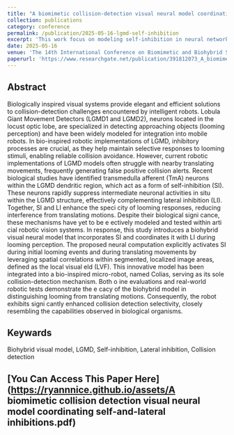 ```yaml
---
title: "A biomimetic collision-detection visual neural model coordinating self-and-lateral inhibitions"
collection: publications
category: conference
permalink: /publication/2025-05-16-lgmd-self-inhibition
excerpt: 'This work focus on modeling self-inhibition in neural networks for collision perception against translating motion.'
date: 2025-05-16
venue: 'The 14th International Conference on Biomimetic and Biohybrid Systems (Living Machines 2025)'
paperurl: 'https://www.researchgate.net/publication/391812073_A_biomimetic_collision_detection_visual_neural_model_coordinating_self-and-lateral_inhibitions'
---
```


## Abstract
Biologically inspired visual systems provide elegant and efficient solutions to collision-detection challenges encountered by intelligent robots. Lobula Giant Movement Detectors (LGMD1 and LGMD2), neurons located in the locust optic lobe, are specialized in detecting approaching objects (looming perception) and have been widely modeled for integration into mobile robots. In bio-inspired robotic implementations of LGMD, inhibitory processes are crucial, as they help maintain selective responses to looming stimuli, enabling reliable collision avoidance. However, current robotic implementations of LGMD models often struggle with nearby translating movements, frequently generating false positive collision alerts. Recent biological studies have identified transmedulla afferent (TmA) neurons within the LGMD dendritic region, which act as a form of self-inhibition (SI). These neurons rapidly suppress intermediate neuronal activities in situ within the LGMD structure, effectively complementing lateral inhibition (LI). Together, SI and LI enhance the speci city of looming responses, reducing interference from translating motions. Despite their biological signi cance, these mechanisms have yet to be e ectively modeled and tested within arti cial robotic vision systems. In response, this study introduces a biohybrid visual neural model that incorporates SI and coordinates it with LI during looming perception. The proposed neural computation explicitly activates SI during initial looming events and during translating movements by leveraging spatial correlations within segmented, localized image areas, defined as the local visual eld (LVF). This innovative model has been integrated into a bio-inspired micro-robot, named Colias, serving as its sole collision-detection mechanism. Both o ine evaluations and real-world robotic tests demonstrate the e cacy of the biohybrid model in distinguishing looming from translating motions. Consequently, the robot exhibits signi cantly enhanced collision detection selectivity, closely resembling the capabilities observed in biological organisms.

## Keywards
Biohybrid visual model, LGMD, Self-inhibition, Lateral inhibition, Collision detection

## [You Can Access This Paper Here](https://ryannnice.github.io/assets/A biomimetic collision detection visual neural model coordinating self-and-lateral inhibitions.pdf)
